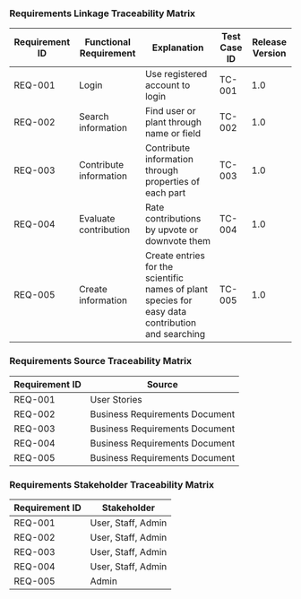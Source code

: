 ### Requirements Linkage Traceability Matrix

| Requirement ID | Functional Requirement                  | Explanation                                                                                       | Test Case ID | Release Version |
| -------------- | --------------------------------------- | ------------------------------------------------------------------------------------------------- | ------------ | --------------- |
| REQ-001        | Login                                   | Use registered account to login                                                                   | TC-001       | 1.0             |
| REQ-002        | Search information                      | Find user or plant through name or field                                                          | TC-002       | 1.0             |
| REQ-003        | Contribute information                  | Contribute information through properties of each part                                            | TC-003       | 1.0             |
| REQ-004        | Evaluate contribution                   | Rate contributions by upvote or downvote them                                                       | TC-004       | 1.0             |
| REQ-005        | Create information                      | Create entries for the scientific names of plant species for easy data contribution and searching | TC-005       | 1.0             |

### Requirements Source Traceability Matrix
   		
| Requirement ID | Source                         |
| -------------- | ------------------------------ |        
| REQ-001        | User Stories                   |
| REQ-002        | Business Requirements Document |
| REQ-003        | Business Requirements Document |
| REQ-004        | Business Requirements Document |
| REQ-005        | Business Requirements Document |

### Requirements Stakeholder Traceability Matrix

| Requirement ID | Stakeholder        |
| -------------- | ------------------ |
| REQ-001        | User, Staff, Admin |
| REQ-002        | User, Staff, Admin |
| REQ-003        | User, Staff, Admin |  
| REQ-004        | User, Staff, Admin |
| REQ-005        | Admin              |
